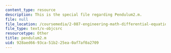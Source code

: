 ```yaml
---
content_type: resource
description: This is the special file regarding Pendulum2.m.
file: null
file_location: /coursemedia/2-087-engineering-math-differential-equations-and-linear-algebra-fall-2014/928aed6693ca51b225ea0af7af0a2709_pendulum2.m
file_type: text/x-objcsrc
resourcetype: Other
title: pendulum2.m
uid: 928aed66-93ca-51b2-25ea-0af7af0a2709
---
```

